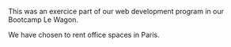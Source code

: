 This was an exercice part of our web development program in our Bootcamp Le Wagon. 

We have chosen to rent office spaces in Paris. 

